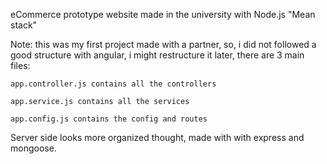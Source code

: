 eCommerce prototype website made in the university with Node.js "Mean stack"

Note: this was my first project made with a partner, so, i did not followed a good structure with angular, i might restructure it later, there are 3 main files:  

	app.controller.js contains all the controllers

	app.service.js contains all the services

	app.config.js contains the config and routes
	
Server side looks more organized thought, made with with express and mongoose.

